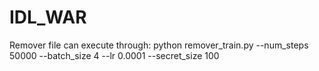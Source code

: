 # IDL_WAR
Remover file can execute through: python remover_train.py --num_steps 50000 --batch_size 4 --lr 0.0001 --secret_size 100

